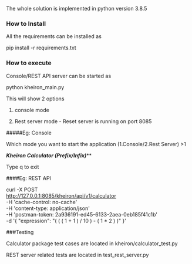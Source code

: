 The whole solution is implemented in python version 3.8.5

### How to Install
All the requirements can be installed as

pip install -r requirements.txt

### How to execute

Console/REST API server can be started as 

python kheiron_main.py 

This will show 2 options 

1. console mode 

2. Rest server mode - Reset server is running on port 8085

#####Eg: Console 

Which mode you want to start the application (1.Console/2.Rest Server) >1

*******Kheiron Calculator (Prefix/Infix)********* 
 
Type q to exit 

####Eg: REST API 

curl -X POST \
  http://127.0.0.1:8085/kheiron/api/v1/calculator \
  -H 'cache-control: no-cache' \
  -H 'content-type: application/json' \
  -H 'postman-token: 2a936191-ed45-6133-2aea-0eb185f41c1b' \
  -d '{
	"expression": "( ( ( 1 + 1 ) / 10 ) - ( 1 * 2 ) )"
}'

###Testing

Calculator package test cases are located in kheiron/calculator_test.py 

REST server related tests are located in test_rest_server.py
